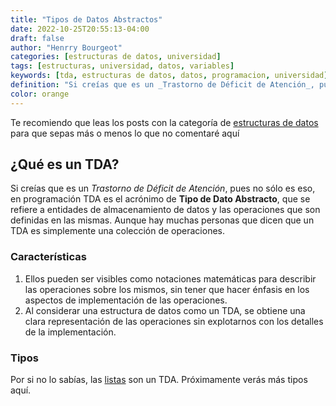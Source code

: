 ```yaml
---
title: "Tipos de Datos Abstractos"
date: 2022-10-25T20:55:13-04:00
draft: false
author: "Henrry Bourgeot"
categories: [estructuras de datos, universidad]
tags: [estructuras, universidad, datos, variables]
keywords: [tda, estructuras de datos, datos, programacion, universidad]
definition: "Si creías que es un _Trastorno de Déficit de Atención_, pues no sólo es eso, en programación TDA es el acrónimo de **Tipo de Dato Abstracto**, que se refiere a entidades de almacenamiento de datos y las operaciones que son definidas en las mismas."
color: orange
---
```


Te recomiendo que leas los posts con la categoría de [estructuras de datos](/categories/estructuras-de-datos) para que sepas más o menos lo que no comentaré aquí

## ¿Qué es un TDA?

Si creías que es un _Trastorno de Déficit de Atención_, pues no sólo es eso, en programación TDA es el acrónimo de **Tipo de Dato Abstracto**, que se refiere a entidades de almacenamiento de datos y las operaciones que son definidas en las mismas. Aunque hay muchas personas que dicen que un TDA es simplemente una colección de operaciones.

### Características

1. Ellos pueden ser visibles como notaciones matemáticas para describir las operaciones sobre los mismos, sin tener que hacer énfasis en los aspectos de implementación de las operaciones.
2. Al considerar una estructura de datos como un TDA, se obtiene una clara representación de las operaciones sin explotarnos con los detalles de la implementación.

### Tipos

Por si no lo sabías, las [listas](/listas) son un TDA. Próximamente verás más tipos aquí.
